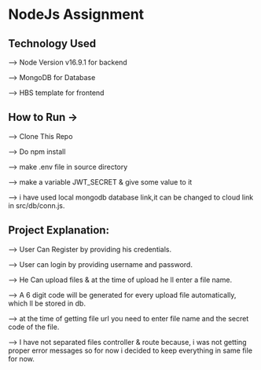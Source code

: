 # NodeJs Assignment

## Technology Used

--> Node Version v16.9.1 for backend

--> MongoDB for Database

--> HBS template for frontend

## How to Run ->

--> Clone This Repo

--> Do npm install

--> make .env file in source directory

--> make a variable JWT_SECRET & give some value to it

--> i have used local mongodb database link,it can be changed to cloud link in src/db/conn.js.

## Project Explanation:

--> User Can Register by providing his credentials.

--> User can login by providing username and password.

--> He Can upload files & at the time of upload he ll enter a file name.

--> A 6 digit code will be generated for every upload file automatically, which ll be stored in db.

--> at the time of getting file url you need to enter file name and the secret code of the file.

--> I have not separated files controller & route because, i was not getting proper error messages so for now i decided to keep everything in same file for now.